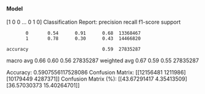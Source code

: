 #### Model
[1 0 0 ... 0 1 0]
Classification Report:
              precision    recall  f1-score   support

           0       0.54      0.91      0.68  13368467
           1       0.78      0.30      0.43  14466820

    accuracy                           0.59  27835287
   macro avg       0.66      0.60      0.56  27835287
weighted avg       0.67      0.59      0.55  27835287

Accuracy: 0.5907556117528086
Confusion Matrix:
[[12156481  1211986]
 [10179449  4287371]]
Confusion Matrix (%):
[[43.67291417  4.35413509]
 [36.57030373 15.40264701]]
